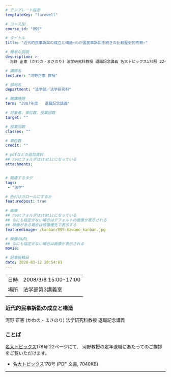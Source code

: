 ```yaml
---
# テンプレート指定
templateKey: "farewell"

# コースID
course_id: "095"

# タイトル
title: "近代的民事訴訟の成立と構造−わが国民事訴訟手続きの比較歴史的考察−"

# 簡単な説明
description: >-
  河野 正憲 (かわの・まさのり) 法学研究科教授 退職記念講義 名大トピックス178号 22ページにて、 河野教授の定年退職にあたってのご挨拶をご覧いただけます。   * 名大トピックス178号 (PDF 文書, 7040KB) ....

# 講師名
lecturer: "河野正憲 教授"

# 部局名
department: "法学部／法学研究科"

# 開講時限
term: "2007年度	退職記念講義"

# 対象者、単位数、授業回数
target: ""

# 授業回数
classes: ""

# 単位数
credit: ""

# pdfなどの追加資料
## rootフォルダはstaticになっている
attachments:


# 関連するタグ
tags:
 - "法学"

# 色付けのロールにするか
featuredpost: true

# 画像
## rootフォルダはstaticになっている
## なにも指定がない場合はデフォルトの画像が表示される
## 映像がある場合は映像優先で表示する
featuredimage: /kanban/095-kawano_kanban.jpg

# 映像のURL
## なにも指定がない場合は画像が表示される
movie: 

# 記事投稿日
date: 2020-03-12 20:54:01
---
```


|   |   |
|---|---|
| 日時 | 2008/3/8  15:00-17:00 |
| 場所 | 法学部第3講義室 |
|   |   |


### 近代的民事訴訟の成立と構造

河野 正憲 (かわの・まさのり) 法学研究科教授 退職記念講義

### ことば

[名大トピックス](http://www.nagoya-u.ac.jp/about-nu/public-relations/publication/topics-archive.html)178号 22ページにて、 河野教授の定年退職にあたってのご挨拶をご覧いただけます。

* [名大トピックス](http://www.nagoya-u.ac.jp/about-nu/public-relations/publication/topics-archive.html)178号 (PDF 文書, 7040KB)






-----